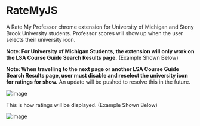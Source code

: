 # RateMyJS

A Rate My Professor chrome extension for University of Michigan and Stony Brook University students. Professor scores will show up when the user selects their university icon. 

**Note: For University of Michigan Students, the extension will only work on the LSA Course Guide Search Results page.** (Example Shown Below) 

**Note: When travelling to the next page or another LSA Course Guide Search Results page, user must disable and reselect the university icon for ratings for show.** An update will be pushed to resolve this in the future.


![image](https://user-images.githubusercontent.com/72951726/126092385-19a6fe56-8361-4202-b210-2b10b2bb7cd7.png)


This is how ratings will be displayed. (Example Shown Below)


![image](https://user-images.githubusercontent.com/72951726/126092682-9775c278-daf4-451f-af0d-152fe96d03c9.png)

